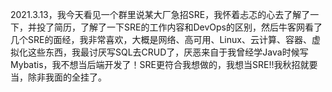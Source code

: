 
2021.3.13，我今天看见一个群里说某大厂急招SRE，我怀着忐忑的心去了解了一下，并投了简历，了解了一下SRE的工作内容和DevOps的区别，然后牛客网看了几个SRE的面经，我非常喜欢，大概是网络、高可用、Linux、云计算、容器、虚拟化这些东西，我最讨厌写SQL去CRUD了，厌恶来自于我曾经学Java时候写Mybatis，我不想当后端开发了！SRE更符合我想做的，我想当SRE!!我秋招就要当，除非我面的全挂了。